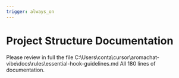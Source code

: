 ```yaml
---
trigger: always_on
---
```


# Project Structure Documentation
Please review in full the file C:\Users\conta\cursor\aromachat-vibe\docs\rules\essential-hook-guidelines.md
All 180 lines of documentation.
